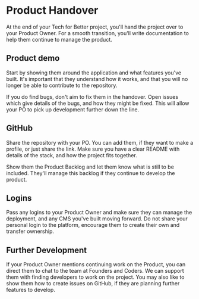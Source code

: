 # Product Handover

At the end of your Tech for Better project, you'll hand the project over to your Product Owner. For a smooth transition, you'll write documentation to help them continue to manage the product.

## Product demo

Start by showing them around the application and what features you've built. It's important that they understand how it works, and that you will no longer be able to contribute to the repository.

If you do find bugs, don't aim to fix them in the handover. Open issues which give details of the bugs, and how they might be fixed. This will allow your PO to pick up development further down the line.

## GitHub

Share the repository with your PO. You can add them, if they want to make a profile, or just share the link. Make sure you have a clear README with details of the stack, and how the project fits together.

Show them the Product Backlog and let them know what is still to be included. They'll manage this backlog if they continue to develop the product.

## Logins

Pass any logins to your Product Owner and make sure they can manage the deployment, and any CMS you've built moving forward. Do not share your personal login to the platform, encourage them to create their own and transfer ownership.

## Further Development

If your Product Owner mentions continuing work on the Product, you can direct them to chat to the team at Founders and Coders. We can support them with finding developers to work on the project. You may also like to show them how to create issues on GitHub, if they are planning further features to develop.
